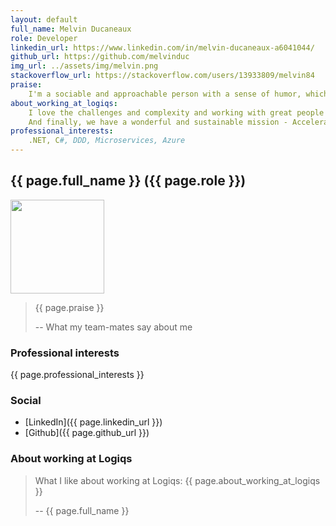 ```yaml
---
layout: default
full_name: Melvin Ducaneaux
role: Developer
linkedin_url: https://www.linkedin.com/in/melvin-ducaneaux-a6041044/
github_url: https://github.com/melvinduc
img_url: ../assets/img/melvin.png
stackoverflow_url: https://stackoverflow.com/users/13933809/melvin84
praise: 
    I'm a sociable and approachable person with a sense of humor, which makes my colleagues happy to work with me. They also like my intrinsic curiosity, I like to discover and learn new techniques. What they also appreciate is that I dare to be critical and strive for quality. The biggest compliment I have received is that they always want me on the team.
about_working_at_logiqs:
    I love the challenges and complexity and working with great people that allows me to learn and improve every day. 
    And finally, we have a wonderful and sustainable mission - Accelerate access to honest food.
professional_interests: 
    .NET, C#, DDD, Microservices, Azure
---
```


## {{ page.full_name }} ({{ page.role }})

<img src="{{ page.img_url }}" class="developer-photo" width="150px" />

> {{ page.praise }}
>
> -- What my team-mates say about me

### Professional interests

{{ page.professional_interests }}

### Social

 * [LinkedIn]({{ page.linkedin_url }})
 * [Github]({{ page.github_url }})

### About working at Logiqs

> What I like about working at Logiqs:
> {{ page.about_working_at_logiqs }}
>
> -- {{ page.full_name }}